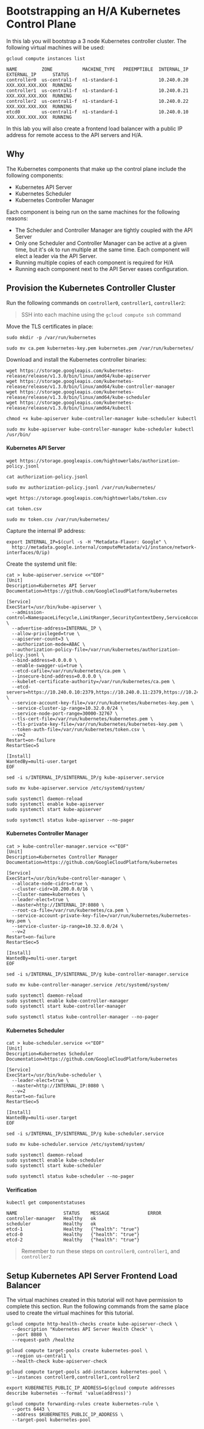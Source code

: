 # Bootstrapping an H/A Kubernetes Control Plane

In this lab you will bootstrap a 3 node Kubernetes controller cluster. The following virtual machines will be used:

```
gcloud compute instances list
```

```
NAME         ZONE           MACHINE_TYPE   PREEMPTIBLE  INTERNAL_IP  EXTERNAL_IP      STATUS
controller0  us-central1-f  n1-standard-1               10.240.0.20  XXX.XXX.XXX.XXX  RUNNING
controller1  us-central1-f  n1-standard-1               10.240.0.21  XXX.XXX.XXX.XXX  RUNNING
controller2  us-central1-f  n1-standard-1               10.240.0.22  XXX.XXX.XXX.XXX  RUNNING
etcd0        us-central1-f  n1-standard-1               10.240.0.10  XXX.XXX.XXX.XXX  RUNNING
```

In this lab you will also create a frontend load balancer with a public IP address for remote access to the API servers and H/A.

## Why

The Kubernetes components that make up the control plane include the following components:

* Kubernetes API Server
* Kubernetes Scheduler
* Kubernetes Controller Manager

Each component is being run on the same machines for the following reasons:

* The Scheduler and Controller Manager are tightly coupled with the API Server
* Only one Scheduler and Controller Manager can be active at a given time, but it's ok to run multiple at the same time. Each component will elect a leader via the API Server.
* Running multiple copies of each component is required for H/A
* Running each component next to the API Server eases configuration.

## Provision the Kubernetes Controller Cluster

Run the following commands on `controller0`, `controller1`, `controller2`:

> SSH into each machine using the `gcloud compute ssh` command


Move the TLS certificates in place:

```
sudo mkdir -p /var/run/kubernetes
```

```
sudo mv ca.pem kubernetes-key.pem kubernetes.pem /var/run/kubernetes/
```

Download and install the Kubernetes controller binaries:

```
wget https://storage.googleapis.com/kubernetes-release/release/v1.3.0/bin/linux/amd64/kube-apiserver
wget https://storage.googleapis.com/kubernetes-release/release/v1.3.0/bin/linux/amd64/kube-controller-manager
wget https://storage.googleapis.com/kubernetes-release/release/v1.3.0/bin/linux/amd64/kube-scheduler
wget https://storage.googleapis.com/kubernetes-release/release/v1.3.0/bin/linux/amd64/kubectl
```

```
chmod +x kube-apiserver kube-controller-manager kube-scheduler kubectl
```

```
sudo mv kube-apiserver kube-controller-manager kube-scheduler kubectl /usr/bin/
```

#### Kubernetes API Server

```
wget https://storage.googleapis.com/hightowerlabs/authorization-policy.jsonl
```

```
cat authorization-policy.jsonl
```

```
sudo mv authorization-policy.jsonl /var/run/kubernetes/
```

```
wget https://storage.googleapis.com/hightowerlabs/token.csv
```

```
cat token.csv
```

```
sudo mv token.csv /var/run/kubernetes/
```

Capture the internal IP address:

```
export INTERNAL_IP=$(curl -s -H "Metadata-Flavor: Google" \
  http://metadata.google.internal/computeMetadata/v1/instance/network-interfaces/0/ip)
```

Create the systemd unit file:

```
cat > kube-apiserver.service <<"EOF"
[Unit]
Description=Kubernetes API Server
Documentation=https://github.com/GoogleCloudPlatform/kubernetes

[Service]
ExecStart=/usr/bin/kube-apiserver \
  --admission-control=NamespaceLifecycle,LimitRanger,SecurityContextDeny,ServiceAccount,ResourceQuota \
  --advertise-address=INTERNAL_IP \
  --allow-privileged=true \
  --apiserver-count=3 \
  --authorization-mode=ABAC \
  --authorization-policy-file=/var/run/kubernetes/authorization-policy.jsonl \
  --bind-address=0.0.0.0 \
  --enable-swagger-ui=true \
  --etcd-cafile=/var/run/kubernetes/ca.pem \
  --insecure-bind-address=0.0.0.0 \
  --kubelet-certificate-authority=/var/run/kubernetes/ca.pem \
  --etcd-servers=https://10.240.0.10:2379,https://10.240.0.11:2379,https://10.240.0.12:2379 \
  --service-account-key-file=/var/run/kubernetes/kubernetes-key.pem \
  --service-cluster-ip-range=10.32.0.0/24 \
  --service-node-port-range=30000-32767 \
  --tls-cert-file=/var/run/kubernetes/kubernetes.pem \
  --tls-private-key-file=/var/run/kubernetes/kubernetes-key.pem \
  --token-auth-file=/var/run/kubernetes/token.csv \
  --v=2
Restart=on-failure
RestartSec=5

[Install]
WantedBy=multi-user.target
EOF
```

```
sed -i s/INTERNAL_IP/$INTERNAL_IP/g kube-apiserver.service
```

```
sudo mv kube-apiserver.service /etc/systemd/system/
```


```
sudo systemctl daemon-reload
sudo systemctl enable kube-apiserver
sudo systemctl start kube-apiserver
```

```
sudo systemctl status kube-apiserver --no-pager
```

#### Kubernetes Controller Manager

```
cat > kube-controller-manager.service <<"EOF"
[Unit]
Description=Kubernetes Controller Manager
Documentation=https://github.com/GoogleCloudPlatform/kubernetes

[Service]
ExecStart=/usr/bin/kube-controller-manager \
  --allocate-node-cidrs=true \
  --cluster-cidr=10.200.0.0/16 \
  --cluster-name=kubernetes \
  --leader-elect=true \
  --master=http://INTERNAL_IP:8080 \
  --root-ca-file=/var/run/kubernetes/ca.pem \
  --service-account-private-key-file=/var/run/kubernetes/kubernetes-key.pem \
  --service-cluster-ip-range=10.32.0.0/24 \
  --v=2
Restart=on-failure
RestartSec=5

[Install]
WantedBy=multi-user.target
EOF
```

```
sed -i s/INTERNAL_IP/$INTERNAL_IP/g kube-controller-manager.service
```

```
sudo mv kube-controller-manager.service /etc/systemd/system/
```


```
sudo systemctl daemon-reload
sudo systemctl enable kube-controller-manager
sudo systemctl start kube-controller-manager
```

```
sudo systemctl status kube-controller-manager --no-pager
```

#### Kubernetes Scheduler

```
cat > kube-scheduler.service <<"EOF"
[Unit]
Description=Kubernetes Scheduler
Documentation=https://github.com/GoogleCloudPlatform/kubernetes

[Service]
ExecStart=/usr/bin/kube-scheduler \
  --leader-elect=true \
  --master=http://INTERNAL_IP:8080 \
  --v=2
Restart=on-failure
RestartSec=5

[Install]
WantedBy=multi-user.target
EOF
```

```
sed -i s/INTERNAL_IP/$INTERNAL_IP/g kube-scheduler.service
```

```
sudo mv kube-scheduler.service /etc/systemd/system/
```

```
sudo systemctl daemon-reload
sudo systemctl enable kube-scheduler
sudo systemctl start kube-scheduler
```

```
sudo systemctl status kube-scheduler --no-pager
```


#### Verification 

```
kubectl get componentstatuses
```
```
NAME                 STATUS    MESSAGE              ERROR
controller-manager   Healthy   ok                   
scheduler            Healthy   ok                   
etcd-1               Healthy   {"health": "true"}   
etcd-0               Healthy   {"health": "true"}   
etcd-2               Healthy   {"health": "true"}  
```

> Remember to run these steps on `controller0`, `controller1`, and `controller2`

## Setup Kubernetes API Server Frontend Load Balancer

The virtual machines created in this tutorial will not have permission to complete this section. Run the following commands from the same place used to create the virtual machines for this tutorial. 

```
gcloud compute http-health-checks create kube-apiserver-check \
  --description "Kubernetes API Server Health Check" \
  --port 8080 \
  --request-path /healthz
```

```
gcloud compute target-pools create kubernetes-pool \
  --region us-central1 \
  --health-check kube-apiserver-check
```

```
gcloud compute target-pools add-instances kubernetes-pool \
  --instances controller0,controller1,controller2
```

```
export KUBERNETES_PUBLIC_IP_ADDRESS=$(gcloud compute addresses describe kubernetes --format 'value(address)')
```

```
gcloud compute forwarding-rules create kubernetes-rule \
  --ports 6443 \
  --address $KUBERNETES_PUBLIC_IP_ADDRESS \
  --target-pool kubernetes-pool
```
